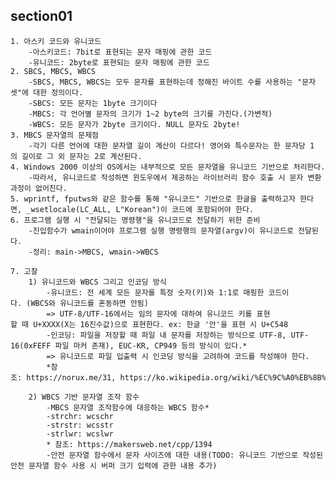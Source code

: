 ## section01
	1. 아스키 코드와 유니코드
		-아스키코드: 7bit로 표현되는 문자 매핑에 관한 코드
		-유니코드: 2byte로 표현되는 문자 매핑에 관한 코드
	2. SBCS, MBCS, WBCS
		-SBCS, MBCS, WBCS는 모두 문자를 표현하는데 정해진 바이트 수를 사용하는 "문자셋"에 대한 정의이다.
		-SBCS: 모든 문자는 1byte 크기이다
		-MBCS: 각 언어별 문자의 크기가 1~2 byte의 크기를 가진다.(가변적)
		-WBCS: 모든 문자가 2byte 크기이다. NULL 문자도 2byte!
	3. MBCS 문자열의 문제점
		-각기 다른 언어에 대한 문자열 길이 계산이 다르다! 영어와 특수문자는 한 문자당 1의 길이로 그 외 문자는 2로 계산된다.
	4. Windows 2000 이상의 OS에서는 내부적으로 모든 문자열을 유니코드 기반으로 처리한다.
		-따라서, 유니코드로 작성하면 윈도우에서 제공하는 라이브러리 함수 호출 시 문자 변환 과정이 없어진다.
	5. wprintf, fputws와 같은 함수를 통해 "유니코드" 기반으로 한글을 출력하고자 한다면, _wsetlocale(LC_ALL, L"Korean")이 코드에 포함되어야 한다.
	6. 프로그램 실행 시 "전달되는 명령행"을 유니코드로 전달하기 위한 준비
		-진입함수가 wmain이어야 프로그램 실행 명령행의 문자열(argv)이 유니코드로 전달된다.
		-정리: main->MBCS, wmain->WBCS

	7. 고찰
		1) 유니코드와 WBCS 그리고 인코딩 방식
		    -유니코드: 전 세계 모든 문자를 특정 숫자(키)와 1:1로 매핑한 코드이다. (WBCS와 유니코드를 혼동하면 안됨)
			=> UTF-8/UTF-16에서는 임의 문자에 대하여 유니코드 키를 표현할 때 U+XXXX(X는 16진수값)으로 표현한다. ex: 한글 '안'을 표현 시 U+C548
		    -인코딩: 파일을 저장할 때 파일 내 문자를 저장하는 방식으로 UTF-8, UTF-16(0xFEFF 파일 마커 존재), EUC-KR, CP949 등의 방식이 있다.*
			=> 유니코드로 파일 입출력 시 인코딩 방식을 고려하여 코드를 작성해야 한다.
		    *참조: https://norux.me/31, https://ko.wikipedia.org/wiki/%EC%9C%A0%EB%8B%88%EC%BD%94%EB%93%9C_C000~CFFF

		2) WBCS 기반 문자열 조작 함수
		    -MBCS 문자열 조작함수에 대응하는 WBCS 함수*
			-strchr: wcschr
			-strstr: wcsstr
			-strlwr: wcslwr
			* 참조: https://makersweb.net/cpp/1394
		    -안전 문자열 함수에서 문자 사이즈에 대한 내용(TODO: 유니코드 기반으로 작성된 안전 문자열 함수 사용 시 버퍼 크기 입력에 관한 내용 추가)
